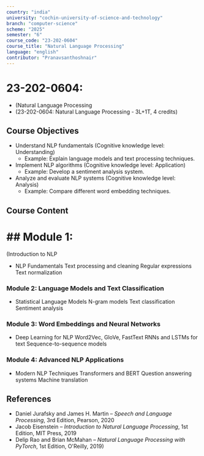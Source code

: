 ```yaml
---
country: "india"
university: "cochin-university-of-science-and-technology"
branch: "computer-science"
scheme: "2025"
semester: "6"
course_code: "23-202-0604"
course_title: "Natural Language Processing"
language: "english"
contributor: "Pranavsanthoshnair"
---
```


# 23-202-0604: 
  - (Natural Language Processing
  - (23-202-0604: Natural Language Processing - 3L+1T, 4 credits)
## Course Objectives

* Understand NLP fundamentals (Cognitive knowledge level: Understanding)
    - Example: Explain language models and text processing techniques.
* Implement NLP algorithms (Cognitive knowledge level: Application)
    - Example: Develop a sentiment analysis system.
* Analyze and evaluate NLP systems (Cognitive knowledge level: Analysis)
    - Example: Compare different word embedding techniques.

## Course Content
# ## Module 1:
  (Introduction to NLP

* NLP Fundamentals
  Text processing and cleaning
  Regular expressions
  Text normalization

### Module 2: Language Models and Text Classification
* Statistical Language Models
  N-gram models
  Text classification
  Sentiment analysis

### Module 3: Word Embeddings and Neural Networks
* Deep Learning for NLP
  Word2Vec, GloVe, FastText
  RNNs and LSTMs for text
  Sequence-to-sequence models

### Module 4: Advanced NLP Applications
* Modern NLP Techniques
  Transformers and BERT
  Question answering systems
  Machine translation

## References

* Daniel Jurafsky and James H. Martin – *Speech and Language Processing*, 3rd Edition, Pearson, 2020
* Jacob Eisenstein – *Introduction to Natural Language Processing*, 1st Edition, MIT Press, 2019
* Delip Rao and Brian McMahan – *Natural Language Processing with PyTorch*, 1st Edition, O'Reilly, 2019)
